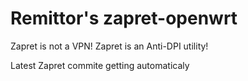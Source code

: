 
# Remittor's zapret-openwrt

Zapret is not a VPN! Zapret is an Anti-DPI utility!

Latest Zapret commite getting automaticaly
